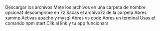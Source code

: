 Descargar los archivos
Mete los archivos en una carpeta de nombre opciona1
descomprime en 7z
Sacas el archivo7z de la carpeta 
Abres xammp
Activas apache y mysql
Abres vs code 
Abres un terminal 
Usas el comando npm start 
Clik al link 
y tu app funcionara 
